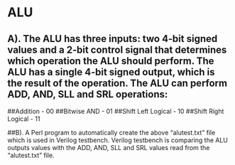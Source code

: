 # ALU 
## A). The ALU has three inputs: two 4‐bit signed values and a 2‐bit control signal that determines which operation the ALU should perform. The ALU has a single 4‐bit signed output, which is the result of the operation. The ALU can perform ADD, AND, SLL and SRL operations:

##Addition - 00
##Bitwise AND - 01
##Shift Left Logical - 10
##Shift Right Logical - 11

##B). A Perl program to automatically create the above “alutest.txt” file which is used in Verilog testbench. Verilog testbench is comparing the ALU outputs values with the ADD, AND, SLL and SRL values read from the “alutest.txt” file.